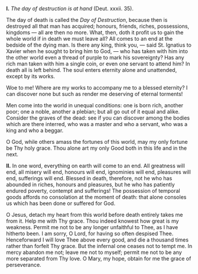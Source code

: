 
**I\.** *The day of destruction is at hand* (Deut. xxxii. 35).

The day of death is called the *Day of Destruction*, because then is destroyed all that man has acquired; honours, friends, riches, possessions, kingdoms — all are then no more. What, then, doth it profit us to gain the whole world if in death we must leave all? All comes to an end at the bedside of the dying man. Is there any king, think you, — said St. Ignatius to Xavier when he sought to bring him to God, — who has taken with him into the other world even a thread of purple to mark his sovereignty? Has any rich man taken with him a single coin, or even one servant to attend him? In death all is left behind. The soul enters eternity alone and unattended, except by its works.

Woe to me! Where are my works to accompany me to a blessed eternity? I can discover none but such as render me deserving of eternal torments!

Men come into the world in unequal conditions: one is born rich, another poor; one a noble, another a plebian; but all go out of it equal and alike. Consider the graves of the dead: see if you can discover among the bodies which are there interred, who was a master and who a servant, who was a king and who a beggar.

O God, while others amass the fortunes of this world, may my only fortune be Thy holy grace. Thou alone art my only Good both in this life and in the next.

**II\.** In one word, everything on earth will come to an end. All greatness will end, all misery will end, honours will end, ignominies will end, pleasures will end, sufferings will end. Blessed in death, therefore, not he who has abounded in riches, honours and pleasures, but he who has patiently endured poverty, contempt and sufferings! The possession of temporal goods affords no consolation at the moment of death: that alone consoles us which has been done or suffered for God.

O Jesus, detach my heart from this world before death entirely takes me from it. Help me with Thy grace. Thou indeed knowest how great is my weakness. Permit me not to be any longer unfaithful to Thee, as I have hitherto been. I am sorry, O Lord, for having so often despised Thee. Henceforward I will love Thee above every good, and die a thousand times rather than forfeit Thy grace. But the infernal one ceases not to tempt me. In mercy abandon me not; leave me not to myself; permit me not to be any more separated from Thy love. O Mary, my hope, obtain for me the grace of perseverance.



